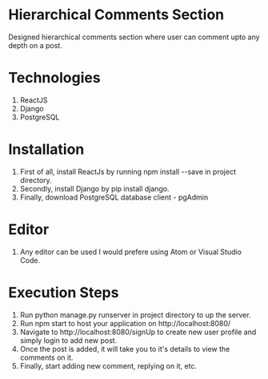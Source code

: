 # Hierarchical Comments Section

Designed hierarchical comments section where user can comment upto any depth on a post.

# Technologies

1. ReactJS
2. Django
3. PostgreSQL

# Installation

1. First of all, install ReactJs by running npm install --save in project directory.
2. Secondly, install Django by pip install django.
3. Finally, download PostgreSQL database client - pgAdmin


# Editor

1. Any editor can be used I would prefere using Atom or Visual Studio Code.

# Execution Steps

1. Run python manage.py runserver in project directory to up the server.
2. Run npm start to host your application on  http://localhost:8080/
3. Navigate to http://localhost:8080/signUp to create new user profile and simply login to add new post.
4. Once the post is added, it will take you to it's details to view the comments on it.
5. Finally, start adding new comment, replying on it, etc.


